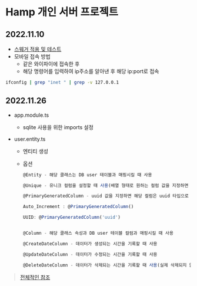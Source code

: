 # Hamp 개인 서버 프로젝트

## 2022.11.10

- [스웨거 적용 및 테스트](https://jhyeok.com/nestjs-swagger/)
- 모바일 접속 방법
  - 같은 와이파이에 접속한 후
  - 해당 명령어를 입력하여 ip주소를 알아낸 후 해당 ip:port로 접속

```bash
ifconfig | grep "inet " | grep -v 127.0.0.1
```

## 2022.11.26

- app.module.ts

  - sqlite 사용을 위한 imports 설정

- user.entity.ts

  - 엔티티 생성
  - 옵션

    ```typescript
    @Entity - 해당 클래스는 DB user 테이블과 매핑시킬 때 사용

    @Unique - 유니크 컬럼을 설정할 때 사용(배열 형태로 원하는 컬럼 값을 지정하면 된다)

    @PrimaryGeneratedColumn - uuid 값을 지정하면 해당 컬럼은 uuid 타입으로 설정이 되며, Auto Increment 타입으로 설정

    Auto_Increment : @PrimaryGeneratedColumn()

    UUID: @PrimaryGeneratedColumn('uuid')


    @Column - 해당 클래스 속성과 DB user 테이블 컬럼과 매핑시킬 때 사용

    @CreateDateColumn - 데이터가 생성되는 시간을 기록할 때 사용

    @UpdateDateColumn - 데이터가 수정되는 시간을 기록할 때 사용

    @DeleteDateColumn - 데이터가 삭제되는 시간을 기록할 때 사용(실제 삭제되지 않는다. 백업 서버가 없다면 해당 옵션을 사용!!)

    ```

> [전체적인 참조](https://any-ting.tistory.com/113)
